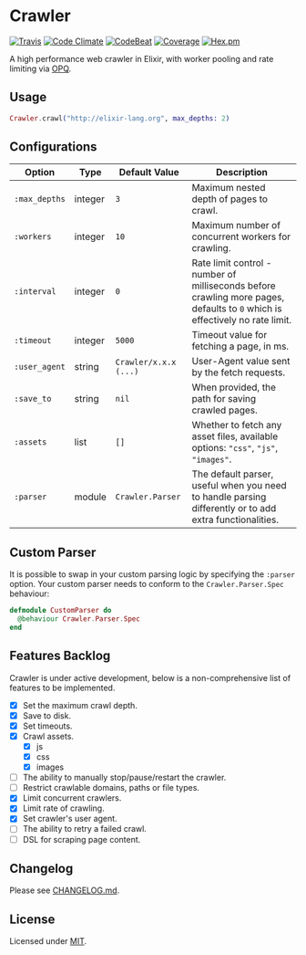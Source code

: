 # Crawler

[![Travis](https://img.shields.io/travis/fredwu/crawler.svg)](https://travis-ci.org/fredwu/crawler)
[![Code Climate](https://img.shields.io/codeclimate/github/fredwu/crawler.svg)](https://codeclimate.com/github/fredwu/crawler)
[![CodeBeat](https://codebeat.co/badges/76916047-5b66-466d-91d3-7131a269899a)](https://codebeat.co/projects/github-com-fredwu-crawler-master)
[![Coverage](https://img.shields.io/coveralls/fredwu/crawler.svg)](https://coveralls.io/github/fredwu/crawler?branch=master)
[![Hex.pm](https://img.shields.io/hexpm/v/crawler.svg)](https://hex.pm/packages/crawler)

A high performance web crawler in Elixir, with worker pooling and rate limiting via [OPQ](https://github.com/fredwu/opq).

## Usage

```elixir
Crawler.crawl("http://elixir-lang.org", max_depths: 2)
```

## Configurations

| Option          | Type    | Default Value         | Description |
|-----------------|---------|-----------------------|-------------|
| `:max_depths`   | integer | `3`                   | Maximum nested depth of pages to crawl.
| `:workers`      | integer | `10`                  | Maximum number of concurrent workers for crawling.
| `:interval`     | integer | `0`                   | Rate limit control - number of milliseconds before crawling more pages, defaults to `0` which is effectively no rate limit.
| `:timeout`      | integer | `5000`                | Timeout value for fetching a page, in ms.
| `:user_agent`   | string  | `Crawler/x.x.x (...)` | User-Agent value sent by the fetch requests.
| `:save_to`      | string  | `nil`                 | When provided, the path for saving crawled pages.
| `:assets`       | list    | `[]`                  | Whether to fetch any asset files, available options: `"css"`, `"js"`, `"images"`.
| `:parser`       | module  | `Crawler.Parser`      | The default parser, useful when you need to handle parsing differently or to add extra functionalities.

## Custom Parser

It is possible to swap in your custom parsing logic by specifying the `:parser` option. Your custom parser needs to conform to the `Crawler.Parser.Spec` behaviour:

```elixir
defmodule CustomParser do
  @behaviour Crawler.Parser.Spec
end
```

## Features Backlog

Crawler is under active development, below is a non-comprehensive list of features to be implemented.

- [x] Set the maximum crawl depth.
- [x] Save to disk.
- [x] Set timeouts.
- [x] Crawl assets.
  - [x] js
  - [x] css
  - [x] images
- [ ] The ability to manually stop/pause/restart the crawler.
- [ ] Restrict crawlable domains, paths or file types.
- [x] Limit concurrent crawlers.
- [x] Limit rate of crawling.
- [x] Set crawler's user agent.
- [ ] The ability to retry a failed crawl.
- [ ] DSL for scraping page content.

## Changelog

Please see [CHANGELOG.md](CHANGELOG.md).

## License

Licensed under [MIT](http://fredwu.mit-license.org/).

